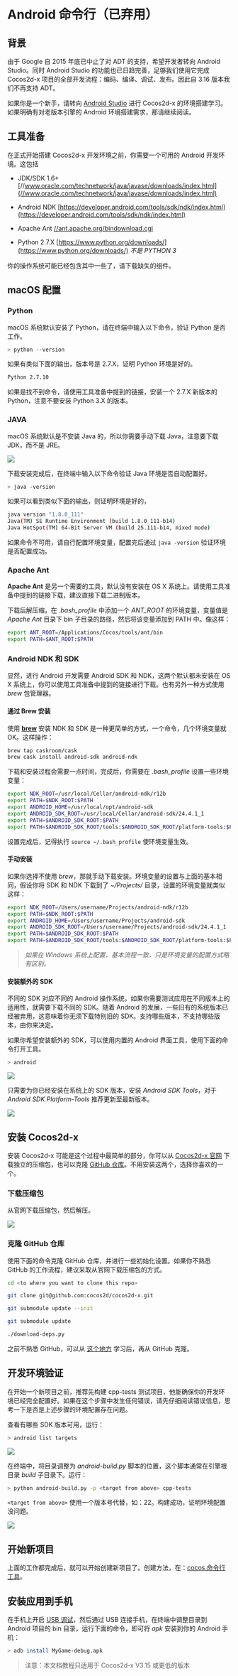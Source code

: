 # Android 命令行（已弃用）

## 背景

由于 Google 自 2015 年底已中止了对 ADT 的支持，希望开发者转向 Android Studio。同时 Android Studio 的功能也已日趋完善，足够我们使用它完成 Cocos2d-x 项目的全部开发流程：编码、编译、调试、发布。因此自 3.16 版本我们不再支持 ADT。

如果你是一个新手，请转向 [Android Studio](Android-Studio.md) 进行 Cocos2d-x 的环境搭建学习。如果明确有对老版本引擎的 Android 环境搭建需求，那请继续阅读。

## 工具准备

在正式开始搭建 Cocos2d-x 开发环境之前，你需要一个可用的 Android 开发环境。这包括

* JDK/SDK 1.6+ [//www.oracle.com/technetwork/java/javase/downloads/index.html](//www.oracle.com/technetwork/java/javase/downloads/index.html)

* Android NDK [https://developer.android.com/tools/sdk/ndk/index.html](https://developer.android.com/tools/sdk/ndk/index.html)

* Apache Ant [//ant.apache.org/bindownload.cgi](//ant.apache.org/bindownload.cgi)

* Python 2.7.X [https://www.python.org/downloads/](https://www.python.org/downloads/) _不是 PYTHON 3_

你的操作系统可能已经包含其中一些了，请下载缺失的组件。

## macOS 配置

### Python

macOS 系统默认安装了 Python，请在终端中输入以下命令，验证 Python 是否工作。

```sh
> python --version
```

如果有类似下面的输出，版本号是 2.7.X，证明 Python 环境是好的。

```sh
Python 2.7.10
```

如果是找不到命令，请使用工具准备中提到的链接，安装一个 2.7.X 新版本的 Python，注意不要安装 Python 3.X 的版本。

### JAVA

macOS 系统默认是不安装 Java 的，所以你需要手动下载 Java，注意要下载 JDK，而不是 JRE。

![](../../en/installation/Android-terminal-img/osx-java.png "")

下载安装完成后，在终端中输入以下命令验证 Java 环境是否自动配置好。

```sh
> java -version
```

如果可以看到类似下面的输出，则证明环境是好的，

```sh
java version "1.8.0_111"
Java(TM) SE Runtime Environment (build 1.8.0_111-b14)
Java HotSpot(TM) 64-Bit Server VM (build 25.111-b14, mixed mode)
```

如果命令不可用，请自行配置环境变量，配置完后通过 `java -version` 验证环境是否配置成功。

### Apache Ant

__Apache Ant__ 是另一个需要的工具，默认没有安装在 OS X 系统上。请使用工具准备中提到的链接下载，建议直接下载二进制版本。

下载后解压缩，在 _.bash\_profile_ 中添加一个 _ANT\_ROOT_ 的环境变量，变量值是 _Apache Ant_ 目录下 bin 子目录的路径，然后将该变量添加到 PATH 中。像这样：

```sh
export ANT_ROOT=/Applications/Cocos/tools/ant/bin
export PATH=$ANT_ROOT:$PATH
```

### Android NDK 和 SDK

显然，进行 Android 开发需要 Android SDK 和 NDK，这两个默认都未安装在 OS X 系统上，你可以使用工具准备中提到的链接进行下载。也有另外一种方式使用 _brew_ 包管理器。

#### 通过 Brew 安装

使用 [__brew__](//brew.sh/) 安装 NDK 和 SDK 是一种更简单的方式，一个命令，几个环境变量就 OK。这样操作：

```sh
brew tap caskroom/cask
brew cask install android-sdk android-ndk
```

下载和安装过程会需要一点时间，完成后，你需要在 _.bash_profile_ 设置一些环境变量：

```sh
export NDK_ROOT=/usr/local/Cellar/android-ndk/r12b
export PATH=$NDK_ROOT:$PATH
export ANDROID_HOME=/usr/local/opt/android-sdk
export ANDROID_SDK_ROOT=/usr/local/Cellar/android-sdk/24.4.1_1
export PATH=$ANDROID_SDK_ROOT:$PATH
export PATH=$ANDROID_SDK_ROOT/tools:$ANDROID_SDK_ROOT/platform-tools:$PATH
```

设置完成后，记得执行 `source ~/.bash_profile` 使环境变量生效。

#### 手动安装

如果你选择不使用 _brew_，那就手动下载安装。环境变量的设置与上面的基本相同，假设你将 SDK 和 NDK 下载到了 _~/Projects/_ 目录，设置的环境变量就类似这样：

```sh
export NDK_ROOT=/Users/username/Projects/android-ndk/r12b
export PATH=$NDK_ROOT:$PATH
export ANDROID_HOME=/Users/username/Projects/android-sdk
export ANDROID_SDK_ROOT=/Users/username/Projects/android-sdk/24.4.1_1
export PATH=$ANDROID_SDK_ROOT:$PATH
export PATH=$ANDROID_SDK_ROOT/tools:$ANDROID_SDK_ROOT/platform-tools:$PATH
```

> _如果在 Windows 系统上配置，基本流程一致，只是环境变量的配置方式略有区别。_

#### 安装额外的 SDK

不同的 SDK 对应不同的 Android 操作系统，如果你需要测试应用在不同版本上的适用性，就需要下载不同的 SDK。随着 Android 的发展，一些旧有的系统版本已经被弃用，这意味着你无须下载特别旧的 SDK。支持哪些版本，不支持哪些版本，由你来决定。

如果你希望安装额外的 SDK，可以使用内置的 Android 界面工具，使用下面的命令打开工具。

```sh
> android
```

![](../../en/installation/Android-terminal-img/osx-android-sdk-manager.png "")

只需要为你已经安装在系统上的 SDK 版本，安装 _Android SDK Tools_，对于 _Android SDK Platform-Tools_ 推荐更新至最新版本。

![](../../en/installation/Android-terminal-img/osx-android-sdk-manager-tools.png "")

## 安装 Cocos2d-x

安装 Cocos2d-x 可能是这个过程中最简单的部分，你可以从 [Cocos2d-x 官网](//www.cocos.com/download) 下载独立的压缩包，也可以克隆 [GitHub 仓库](https://github.com/cocos2d/cocos2d-x)。不用安装这两个，选择你喜欢的一个。

### 下载压缩包

从官网下载压缩包，然后解压。

![](../../en/installation/Android-terminal-img/unzip.png "")

### 克隆 GitHub 仓库

使用下面的命令克隆 GitHub 仓库，并进行一些初始化设置。如果你不熟悉 GitHub 的工作流程，建议采取从官网下载压缩包的方式。

```sh
cd <to where you want to clone this repo>

git clone git@github.com:cocos2d/cocos2d-x.git

git submodule update --init

git submodule update

./download-deps.py
```

之前不熟悉 GitHub，可以从 [这个地方](https://guides.github.com/activities/hello-world/) 学习后，再从 GitHub 克隆。

## 开发环境验证

在开始一个新项目之前，推荐先构建 cpp-tests 测试项目，他能确保你的开发环境已经完全配置好。如果在这个步骤中发生任何错误，请先仔细阅读错误信息，思考一下是否是上述步骤的环境配置存在问题。

查看有哪些 SDK 版本可用，运行：

```sh
> android list targets
```

![](../../en/installation/Android-terminal-img/osx-android-list-targets.png "")

在终端中，将目录调整为 _android-build.py_ 脚本的位置，这个脚本通常在引擎根目录 _build_ 子目录下。运行：

```sh
> python android-build.py -p <target from above> cpp-tests
```

`<target from above>` 使用一个版本号代替，如：22。构建成功，证明环境配置没问题。

![](../../en/installation/Android-terminal-img/buildsuccess.png "")

## 开始新项目

上面的工作都完成后，就可以开始创建新项目了。创建方法，在：[cocos 命令行工具](../editors_and_tools/cocosCLTool.md)。

## 安装应用到手机

在手机上开启 [USB 调试](//stackoverflow.com/questions/16707137/how-to-find-and-turn-on-usb-debugging-mode-on-nexus-4)，然后通过 USB 连接手机，在终端中调整目录到 Android 项目的 bin 目录，运行下面的命令，即可将 _apk_ 安装到你的 Android 手机：

```sh
> adb install MyGame-debug.apk
```

> 注意：本文档教程只适用于 Cocos2d-x V3.15 或更低的版本
